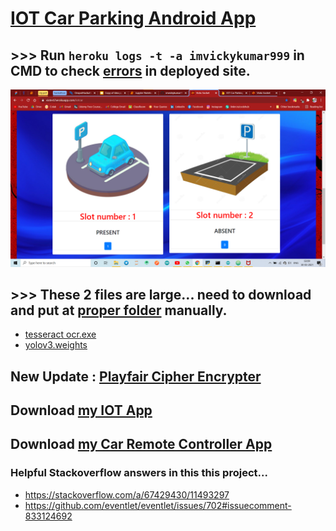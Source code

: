 # [IOT Car Parking Android App](https://github.com/imvickykumar999/web2app#output)

## >>> Run `heroku logs -t -a imvickykumar999` in CMD to check [errors](https://github.com/imvickykumar999/hackathon-iot-car-parking/blob/main/heroku%20logs.png?raw=true) in deployed site.

[![image](screenshot.png)](https://github.com/imvickykumar999/hackathon-iot-car-parking/blob/main/Screenshots/WhatsApp%20Video%202021-04-24%20at%2004.06.46.mp4?raw=true)

## >>> These 2 files are large... need to download and put at [proper folder](https://github.com/imvickykumar999/Car-Plate-OCR) manually.
  - [tesseract ocr.exe](https://digi.bib.uni-mannheim.de/tesseract/tesseract-ocr-w64-setup-v4.1.0-bibtag19.exe)
  - [yolov3.weights](https://pjreddie.com/media/files/yolov3.weights)

## New Update : [Playfair Cipher Encrypter](https://imvickykumar999.herokuapp.com/playfair_cipher)

## Download [my IOT App](https://github.com/imvickykumar999/home-automation/raw/main/Android/app-debug.apk)

## Download [my Car Remote Controller App](https://github.com/imvickykumar999/hackathon-iot-car-parking/raw/main/hackathon/NodeMCU_Car.apk)

### Helpful Stackoverflow answers in this this project...
  - https://stackoverflow.com/a/67429430/11493297
  - https://github.com/eventlet/eventlet/issues/702#issuecomment-833124692
